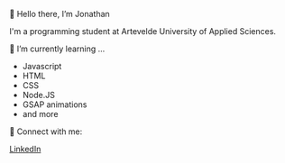  👋 Hello there, I’m Jonathan

I'm a programming student at Artevelde University of Applied Sciences.

🌱 I’m currently learning ...

- Javascript
- HTML
- CSS
- Node.JS
- GSAP animations
- and more

🤝 Connect with me:

[LinkedIn](https://www.linkedin.com/in/jonathandebaene/)
